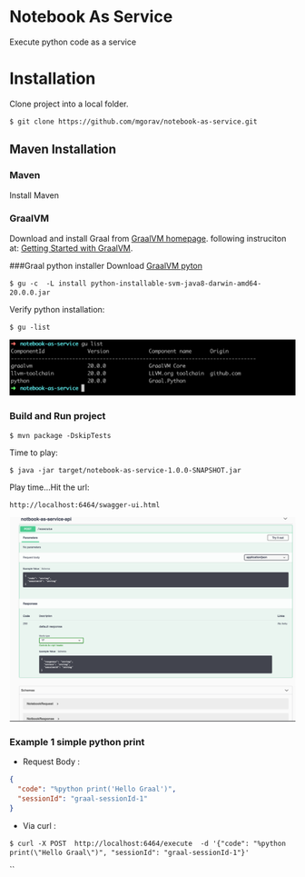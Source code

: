 # Notebook As Service
Execute python code as a service
    
    
# Installation 

Clone project into a local folder.

```$shell 
$ git clone https://github.com/mgorav/notebook-as-service.git
```

## Maven Installation

### Maven 

Install Maven

### GraalVM 
Download and install Graal from  [GraalVM homepage](https://www.graalvm.org/). 
following instruciton at: [Getting Started with GraalVM](https://www.graalvm.org/docs/getting-started/). 



###Graal python installer
Download [GraalVM pyton](https://www.graalvm.org/docs/reference-manual/languages/python/)
```$shell
$ gu -c  -L install python-installable-svm-java8-darwin-amd64-20.0.0.jar
```

Verify python installation:

```$shell
$ gu -list
```

![graal lanauges](./graal-languages.png)

### Build and Run project 


````
$ mvn package -DskipTests
````

Time to play:

```
$ java -jar target/notebook-as-service-1.0.0-SNAPSHOT.jar
```

Play time...Hit the url:
```
http://localhost:6464/swagger-ui.html

```
![Swaager](./swagger.png)

### Example 1 simple python print

- Request Body :
```json
{
  "code": "%python print('Hello Graal')", 
  "sessionId": "graal-sessionId-1"
}
```

- Via curl :

```
$ curl -X POST  http://localhost:6464/execute  -d '{"code": "%python print(\"Hello Graal\")", "sessionId": "graal-sessionId-1"}'
```

``